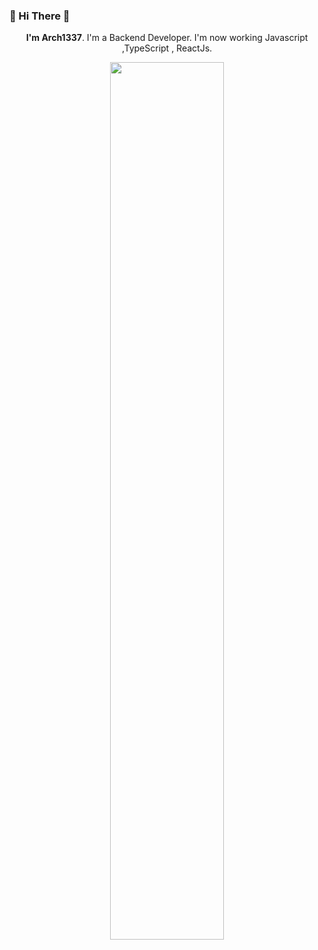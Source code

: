 ###  🔻 Hi There 🔻

<p align="center"><b>I'm Arch1337</b>. I'm a Backend Developer. I'm now working Javascript ,TypeScript , ReactJs.</p>
<p align="center">
<p align="center">
  </a>
</p>

<p align="center">
  <img width="60%" src="https://github-readme-stats.vercel.app/api?username=arch1337&show_icons=true&theme=dark" />
</p>
